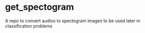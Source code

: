# get_spectogram
A repo to convert audios to spectogram images to be used later in classification problems
